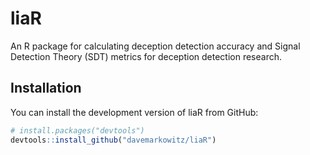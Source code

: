 # liaR

An R package for calculating deception detection accuracy and Signal Detection Theory (SDT) metrics for deception detection research.

## Installation

You can install the development version of liaR from GitHub:

```r
# install.packages("devtools")
devtools::install_github("davemarkowitz/liaR")